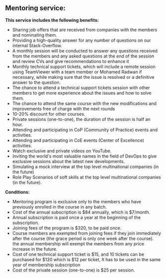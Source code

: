## Mentoring service:

**This service includes the following benefits:**

- Sharing job offers that are received from companies with the members and nominating them.
- Providing a high-quality answer for any number of questions on our internal Stack-Overflow.
- A monthly session will be conducted to answer any questions received from the members and any asked questions at the end of the session and review CVs and give recommendations to enhance it
- Monthly technical support tickets, which will include a remote session using TeamViewer with a team member or Mohamed Radwan if necessary, while making sure that the issue is resolved or a definitive answer to the question.
- The chance to attend a technical support tickets session with other members to get more experience about the issues and how to solve them.
- The chance to attend the same course with the new modifications and improvements free of charge with the next rounds
- 10-20% discount for other courses.
- Private sessions (one-to-one), the duration of the session is half an hour.
- Attending and participating in CoP (Community of Practice) events and activities.
- Attending and participating in CoE events (Center of Excellence) activities.
- Watch exclusive and private videos on YouTube.
- Inviting the world's most valuable names in the field of DevOps to give exclusive sessions about the latest new developments.
- Simulating a mock interview at the top level multinational companies (in the future)
- Role Play Scenarios of soft skills at the top level multinational companies (in the future).


**Conditions:**

- Mentoring program is exclusive only to the members who have previously enrolled in the course in any batch.
- Cost of the annual subscription is $84 annually, which is $7/month.
- Annual subscription is paid once a year at the beginning of the subscription.
- Joining fees of the program is $320, to be paid once.
- Course members are exempted from joining fees if they join immediately after the course (the grace period is only one week after the course).
the annual membership will exempt the members from any price increase in the future.
- Cost of one technical support ticket is $15, and 10 tickets can be purchased for $120 which is $12 per ticket, It has to be used in the same year of membership subscription
- Cost of the private session (one-to-one) is $25 per session.